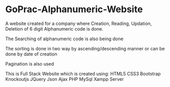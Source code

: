 # GoPrac-Alphanumeric-Website

A website created for a company where Creation, Reading, Updation, Deletion of 6 digit Alphanumeric code is done.

The Searching of alphanumeric code is also being done

The sorting is done in two way by ascending/descending manner or can be done by date of creation

Pagination is also used

This is Full Stack Website which is created using:
HTML5
CSS3
Bootstrap
Knockoutjs
JQuery
Json
Ajax
PHP
MySql
Xampp Server
